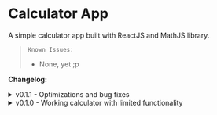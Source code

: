 # Calculator App

A simple calculator app built with ReactJS and MathJS library.

> `Known Issues:`
>
> - None, yet ;p

**Changelog:**

<details>
  <summary markdown="span">
    v0.1.1 - Optimizations and bug fixes
  </summary>

> `Optimizations:`
>
> - Optimize key input logic
> - Optimize input value and type detection
> - Optimize display value handling
>
> `Fixes:`
>
> - Fix an issue where it's possible to input leading zeros on operand
>   - _Example: **01**, **002+05**, etc._
> - Fix an issue where it's possible to input operator side-by-side to another operator after using backspace
>   - _Example: **2+-**, **3+1/+**, etc._

</details>

<details markdown="span">
  <summary markdown="span">
    v0.1.0 - Working calculator with limited functionality
  </summary>

> `Changes:`
>
> - Adds basic arithmetic operation (addition, substraction, multiplication, and division)
> - Capable to do a single equation only
> - Fractional number input is not supported yet
> - Decimal result only displayed up to 8 digits

</details>
